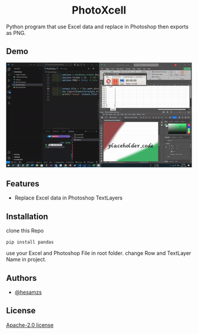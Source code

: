 
<h1 align="center" id="title">PhotoXcell</h1>
Python program that use Excel data and replace in Photoshop then exports as PNG.

## Demo

![Gif](https://github.com/hesamzs/PhotoXcell/blob/main/PhotoXcell.gif)


## Features

- Replace Excel data in Photoshop TextLayers


## Installation

clone this Repo

```pip
pip install pandas
```
    
use your Excel and Photoshop File in root folder.
change Row and TextLayer Name in project.
## Authors

- [@hesamzs](https://www.github.com/hesamzs)


## License

[Apache-2.0 license](http://www.apache.org/licenses/)

